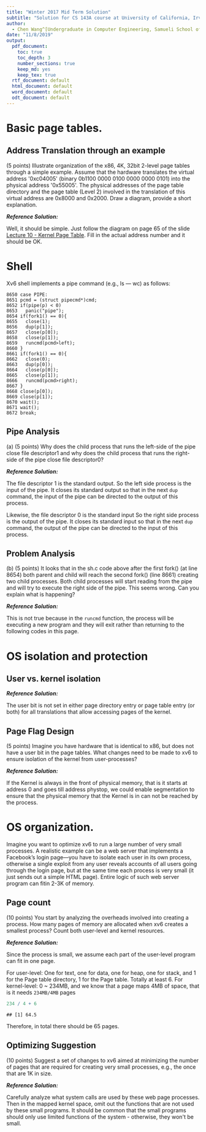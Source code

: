 ```yaml
---
title: "Winter 2017 Mid Term Solution"
subtitle: "Solution for CS 143A course at University of California, Irvine"
author: 
  - Chen Wang^[Undergraduate in Computer Engineering, Samueli School of Engineering, University of California, Irvine. (chenw23@uci.edu)]
date: "11/8/2019"
output:
  pdf_document:
    toc: true
    toc_depth: 3
    number_sections: true
    keep_md: yes
    keep_tex: true
  rtf_document: default
  html_document: default
  word_document: default
  odt_document: default
---
```


# Basic page tables.

## Address Translation through an example

(5 points)  Illustrate  organization  of  the  x86,  4K,  32bit  2-level  page  tables  through  a simple example.  Assume that the hardware translates the virtual address '0xc04005' (binary 0b1100 0000 0100 0000 0000 0101) into the physical address '0x55005'.  The physical addresses of the page table directory and the page table (Level 2) involved in the translation of this virtual address are 0x8000 and 0x2000.  Draw a diagram,  provide a short explanation.

***Reference Solution:***

Well, it should be simple. Just follow the diagram on page 65 of the slide [Lecture 10 - Kernel Page Table](https://www.ics.uci.edu/~aburtsev/143A/lectures/lecture10-kernel-page-table/lecture10-kernel-page-table.pdf). Fill in the actual address number and it should be OK.

# Shell

Xv6 shell implements a pipe command (e.g., ls — wc) as follows:

```
8650 case PIPE:
8651 pcmd = (struct pipecmd*)cmd;
8652 if(pipe(p) < 0)
8653   panic("pipe");
8654 if(fork1() == 0){
8655   close(1);
8656   dup(p[1]);
8657   close(p[0]);
8658   close(p[1]);
8659   runcmd(pcmd>left);
8660 }
8661 if(fork1() == 0){
8662   close(0);
8663   dup(p[0]);
8664   close(p[0]);
8665   close(p[1]);
8666   runcmd(pcmd>right);
8667 }
8668 close(p[0]);
8669 close(p[1]);
8670 wait();
8671 wait();
8672 break;
```

## Pipe Analysis

(a)  (5 points)  Why does the child process that runs the left-side of the pipe close file descriptor1 and why does the child process that runs the right-side of the pipe close file descriptor0?

***Reference Solution:***

The file descriptor 1 is the standard output. So the left side process is the input of the pipe. It closes its standard output so that in the next `dup` command, the input of the pipe can be directed to the output of this process.

Likewise, the file descriptor 0 is the standard input So the right side process is the output of the pipe. It closes its standard input so that in the next `dup` command, the output of the pipe can be directed to the input of this process.

## Problem Analysis

(b)  (5 points)  It looks that in the sh.c code above after the first fork() (at line 8654) both parent and child will reach the second fork() (line 8661) creating two child processes.  Both child processes will start reading from the pipe and will try to execute the right side of the pipe.  This seems wrong.  Can you explain what is happening?

***Reference Solution:***

This is not true because in the `runcmd` function, the process will be executing a new program and they will exit rather than returning to the following codes in this page.

# OS isolation and protection

## User vs. kernel isolation

***Reference Solution:***

The user bit is not set in either page directory entry or page table entry (or both) for all translations that allow accessing pages of the kernel.

## Page Flag Design

(5 points)  Imagine you have hardware that is identical to x86, but does not have a user bit in the page tables.  What changes need to be made to xv6 to ensure isolation of the kernel from user-processes?

***Reference Solution:***

If the Kernel is always in the front of physical memory, that is it starts at address 0 and goes till address phystop, we could enable segmentation to ensure that the physical memory that the Kernel is in can not be reached by the process.

# OS  organization. 

Imagine  you  want  to  optimize  xv6  to  run  a  large  number  of  very  small processes.  A realistic example can be a web server that implements a Facebook’s login page—you have to isolate each user in its own process, otherwise a single exploit from any user reveals accounts of all users going through the login page, but at the same time each process is very small (it just sends out a simple HTML page).  Entire logic of such web server program can fitin 2-3K of memory.

## Page count

(10 points)  You start by analyzing the overheads involved into creating a process.  How many pages of memory are allocated when xv6 creates a smallest process?  Count both user-level and kernel resources.

***Reference Solution:***

Since the process is small, we assume each part of the user-level program can fit in one page.

For user-level: One for text, one for data, one for heap, one for stack, and 1 for the Page table directory, 1 for the Page table. Totally at least 6.
For kernel-level: 0 ~ 234MB, and we know that a page maps 4MB of space, that is it needs `234MB/4MB` pages


```r
234 / 4 + 6
```

```
## [1] 64.5
```
Therefore, in total there should be 65 pages.

## Optimizing Suggestion
(10 points)  Suggest a set of changes to xv6 aimed at minimizing the number of pages that are required for creating very small processes, e.g., the once that are 1K in size.

***Reference Solution:***

Carefully analyze what system calls are used by these web page processes. Then in the mapped kernel space, omit out the functions that are not used by these small programs. It should be common that the small programs should only use limited functions of the system -  otherwise, they won't be small.
